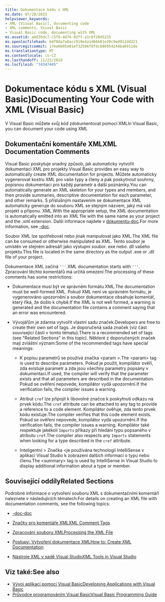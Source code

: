 ```yaml
---
title: Dokumentace kódu s XML
ms.date: 07/20/2015
helpviewer_keywords:
- XML [Visual Basic], documenting code
- XML comments, Visual Basic
- Visual Basic code, documenting with XML
ms.assetid: a0d35dc7-c5f9-4d74-92ff-a1c6f28d5235
ms.openlocfilehash: bdf0da7a8acc919e4a1d66b81e30c9ed912dd321
ms.sourcegitcommit: 17ee6605e01ef32506f8fdc686954244ba6911de
ms.translationtype: MT
ms.contentlocale: cs-CZ
ms.lasthandoff: 11/22/2019
ms.locfileid: "74347445"
---
```

# <a name="documenting-your-code-with-xml-visual-basic"></a><span data-ttu-id="0bfa9-102">Dokumentace kódu s XML (Visual Basic)</span><span class="sxs-lookup"><span data-stu-id="0bfa9-102">Documenting Your Code with XML (Visual Basic)</span></span>

<span data-ttu-id="0bfa9-103">V Visual Basic můžete svůj kód zdokumentovat pomocí XML</span><span class="sxs-lookup"><span data-stu-id="0bfa9-103">In Visual Basic, you can document your code using XML</span></span>

## <a name="xml-documentation-comments"></a><span data-ttu-id="0bfa9-104">Dokumentační komentáře XML</span><span class="sxs-lookup"><span data-stu-id="0bfa9-104">XML Documentation Comments</span></span>

<span data-ttu-id="0bfa9-105">Visual Basic poskytuje snadný způsob, jak automaticky vytvořit dokumentaci XML pro projekty.</span><span class="sxs-lookup"><span data-stu-id="0bfa9-105">Visual Basic provides an easy way to automatically create XML documentation for projects.</span></span> <span data-ttu-id="0bfa9-106">Můžete automaticky vygenerovat kostru XML pro vaše typy a členy a pak poskytnout souhrny, popisnou dokumentaci pro každý parametr a další poznámky.</span><span class="sxs-lookup"><span data-stu-id="0bfa9-106">You can automatically generate an XML skeleton for your types and members, and then provide summaries, descriptive documentation for each parameter, and other remarks.</span></span> <span data-ttu-id="0bfa9-107">S příslušným nastavením se dokumentace XML automaticky generuje do souboru XML se stejným názvem, jaký má váš projekt a příponu. XML.</span><span class="sxs-lookup"><span data-stu-id="0bfa9-107">With the appropriate setup, the XML documentation is automatically emitted into an XML file with the same name as your project and the .xml extension.</span></span> <span data-ttu-id="0bfa9-108">Další informace najdete v [dokumentu-doc](../../../visual-basic/reference/command-line-compiler/doc.md).</span><span class="sxs-lookup"><span data-stu-id="0bfa9-108">For more information, see [-doc](../../../visual-basic/reference/command-line-compiler/doc.md).</span></span>

<span data-ttu-id="0bfa9-109">Soubor XML lze spotřebovat nebo jinak manipulovat jako XML.</span><span class="sxs-lookup"><span data-stu-id="0bfa9-109">The XML file can be consumed or otherwise manipulated as XML.</span></span> <span data-ttu-id="0bfa9-110">Tento soubor je umístěn ve stejném adresáři jako výstupní soubor. exe nebo. dll vašeho projektu.</span><span class="sxs-lookup"><span data-stu-id="0bfa9-110">This file is located in the same directory as the output .exe or .dll file of your project.</span></span>

<span data-ttu-id="0bfa9-111">Dokumentace XML začíná `'''`.</span><span class="sxs-lookup"><span data-stu-id="0bfa9-111">XML documentation starts with `'''`.</span></span> <span data-ttu-id="0bfa9-112">Zpracování těchto komentářů má určitá omezení:</span><span class="sxs-lookup"><span data-stu-id="0bfa9-112">The processing of these comments has some restrictions:</span></span>

- <span data-ttu-id="0bfa9-113">Dokumentace musí být ve správném formátu XML.</span><span class="sxs-lookup"><span data-stu-id="0bfa9-113">The documentation must be well-formed XML.</span></span> <span data-ttu-id="0bfa9-114">Pokud XML není ve správném formátu, je vygenerováno upozornění a soubor dokumentace obsahuje komentář, který říká, že došlo k chybě.</span><span class="sxs-lookup"><span data-stu-id="0bfa9-114">If the XML is not well formed, a warning is generated and the documentation file contains a comment saying that an error was encountered.</span></span>

- <span data-ttu-id="0bfa9-115">Vývojářům je zdarma vytvořit vlastní sadu značek.</span><span class="sxs-lookup"><span data-stu-id="0bfa9-115">Developers are free to create their own set of tags.</span></span> <span data-ttu-id="0bfa9-116">Je doporučená sada značek (viz část související části v tomto tématu).</span><span class="sxs-lookup"><span data-stu-id="0bfa9-116">There is a recommended set of tags (see "Related Sections" in this topic).</span></span> <span data-ttu-id="0bfa9-117">Některé z doporučených značek mají zvláštní význam:</span><span class="sxs-lookup"><span data-stu-id="0bfa9-117">Some of the recommended tags have special meanings:</span></span>

  - <span data-ttu-id="0bfa9-118">K popisu parametrů se používá značka \<param >.</span><span class="sxs-lookup"><span data-stu-id="0bfa9-118">The \<param> tag is used to describe parameters.</span></span> <span data-ttu-id="0bfa9-119">Pokud je použit, kompilátor ověří, zda existuje parametr a zda jsou všechny parametry popsány v dokumentaci.</span><span class="sxs-lookup"><span data-stu-id="0bfa9-119">If used, the compiler will verify that the parameter exists and that all parameters are described in the documentation.</span></span> <span data-ttu-id="0bfa9-120">Pokud se ověření nepovede, kompilátor vydá upozornění.</span><span class="sxs-lookup"><span data-stu-id="0bfa9-120">If the verification fails, the compiler issues a warning.</span></span>

  - <span data-ttu-id="0bfa9-121">Atribut `cref` lze připojit k libovolné značce k poskytnutí odkazu na prvek kódu.</span><span class="sxs-lookup"><span data-stu-id="0bfa9-121">The `cref` attribute can be attached to any tag to provide a reference to a code element.</span></span> <span data-ttu-id="0bfa9-122">Kompilátor ověřuje, zda tento prvek kódu existuje.</span><span class="sxs-lookup"><span data-stu-id="0bfa9-122">The compiler verifies that this code element exists.</span></span> <span data-ttu-id="0bfa9-123">Pokud se ověření nepovede, kompilátor vydá upozornění.</span><span class="sxs-lookup"><span data-stu-id="0bfa9-123">If the verification fails, the compiler issues a warning.</span></span> <span data-ttu-id="0bfa9-124">Kompilátor také respektuje jakékoli `Imports` příkazy při hledání typu popsaného v atributu `cref`.</span><span class="sxs-lookup"><span data-stu-id="0bfa9-124">The compiler also respects any `Imports` statements when looking for a type described in the `cref` attribute.</span></span>

  - <span data-ttu-id="0bfa9-125">Inteligentní > Značka \<je používána technologií IntelliSense v aplikaci Visual Studio k zobrazení dalších informací o typu nebo členu.</span><span class="sxs-lookup"><span data-stu-id="0bfa9-125">The \<summary> tag is used by IntelliSense in Visual Studio to display additional information about a type or member.</span></span>

## <a name="related-sections"></a><span data-ttu-id="0bfa9-126">Související oddíly</span><span class="sxs-lookup"><span data-stu-id="0bfa9-126">Related Sections</span></span>

<span data-ttu-id="0bfa9-127">Podrobné informace o vytvoření souboru XML s dokumentačními komentáři naleznete v následujících tématech:</span><span class="sxs-lookup"><span data-stu-id="0bfa9-127">For details on creating an XML file with documentation comments, see the following topics:</span></span>

- [<span data-ttu-id="0bfa9-128">-doc</span><span class="sxs-lookup"><span data-stu-id="0bfa9-128">-doc</span></span>](../../../visual-basic/reference/command-line-compiler/doc.md)

- [<span data-ttu-id="0bfa9-129">Značky pro komentáře XML</span><span class="sxs-lookup"><span data-stu-id="0bfa9-129">XML Comment Tags</span></span>](../../../visual-basic/language-reference/xmldoc/index.md)

- [<span data-ttu-id="0bfa9-130">Zpracování souboru XML</span><span class="sxs-lookup"><span data-stu-id="0bfa9-130">Processing the XML File</span></span>](../../../visual-basic/programming-guide/program-structure/processing-the-xml-file.md)

- [<span data-ttu-id="0bfa9-131">Postupy: Vytvoření dokumentace XML</span><span class="sxs-lookup"><span data-stu-id="0bfa9-131">How to: Create XML Documentation</span></span>](../../../visual-basic/programming-guide/program-structure/how-to-create-xml-documentation.md)

- [<span data-ttu-id="0bfa9-132">Nástroje XML v sadě Visual Studio</span><span class="sxs-lookup"><span data-stu-id="0bfa9-132">XML Tools in Visual Studio</span></span>](/visualstudio/xml-tools/xml-tools-in-visual-studio)

## <a name="see-also"></a><span data-ttu-id="0bfa9-133">Viz také:</span><span class="sxs-lookup"><span data-stu-id="0bfa9-133">See also</span></span>

- [<span data-ttu-id="0bfa9-134">Vývoj aplikací pomocí Visual Basic</span><span class="sxs-lookup"><span data-stu-id="0bfa9-134">Developing Applications with Visual Basic</span></span>](../../../visual-basic/developing-apps/index.md)
- [<span data-ttu-id="0bfa9-135">Průvodce programováním Visual Basic</span><span class="sxs-lookup"><span data-stu-id="0bfa9-135">Visual Basic Programming Guide</span></span>](../../../visual-basic/programming-guide/index.md)
